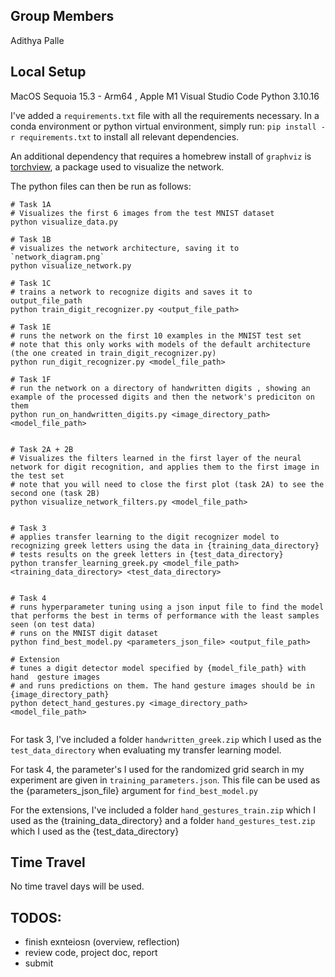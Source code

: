 ## Group Members
Adithya Palle

## Local Setup

MacOS Sequoia 15.3 - Arm64 , Apple M1
Visual Studio Code
Python 3.10.16

I've added a `requirements.txt` file with all the requirements necessary. In a conda environment or python virtual environment, simply run:
`pip install -r requirements.txt` to install all relevant dependencies. 

An additional dependency that requires a homebrew install of `graphviz` is [torchview](https://github.com/mert-kurttutan/torchview), a package used
to visualize the network.



The python files can then be run as follows:

```
# Task 1A
# Visualizes the first 6 images from the test MNIST dataset
python visualize_data.py

# Task 1B
# visualizes the network architecture, saving it to `network_diagram.png`
python visualize_network.py

# Task 1C
# trains a network to recognize digits and saves it to output_file_path
python train_digit_recognizer.py <output_file_path> 

# Task 1E
# runs the network on the first 10 examples in the MNIST test set
# note that this only works with models of the default architecture (the one created in train_digit_recognizer.py)
python run_digit_recognizer.py <model_file_path>

# Task 1F 
# run the network on a directory of handwritten digits , showing an example of the processed digits and then the network's prediciton on them
python run_on_handwritten_digits.py <image_directory_path> <model_file_path>


# Task 2A + 2B
# Visualizes the filters learned in the first layer of the neural network for digit recognition, and applies them to the first image in the test set
# note that you will need to close the first plot (task 2A) to see the second one (task 2B)
python visualize_network_filters.py <model_file_path>


# Task 3
# applies transfer learning to the digit recognizer model to recognizing greek letters using the data in {training_data_directory}
# tests results on the greek letters in {test_data_directory}
python transfer_learning_greek.py <model_file_path> <training_data_directory> <test_data_directory>


# Task 4
# runs hyperparameter tuning using a json input file to find the model that performs the best in terms of performance with the least samples seen (on test data)
# runs on the MNIST digit dataset
python find_best_model.py <parameters_json_file> <output_file_path>

# Extension
# tunes a digit detector model specified by {model_file_path} with hand  gesture images
# and runs predictions on them. The hand gesture images should be in {image_directory_path}
python detect_hand_gestures.py <image_directory_path> <model_file_path>


```

For task 3, I've included a folder `handwritten_greek.zip` which
I used as the `test_data_directory` when evaluating my transfer learning model. 

For task 4, the parameter's I used for the randomized grid search
in my experiment are given in `training_parameters.json`. This file
can be used as the {parameters_json_file} argument for `find_best_model.py`

For the extensions, I've included a folder `hand_gestures_train.zip` which I used 
as the {training_data_directory} and a folder `hand_gestures_test.zip` which I used
as the {test_data_directory}


## Time Travel

No time travel days will be used.

## TODOS:

- finish exnteiosn (overview, reflection)
- review code, project doc, report
- submit 